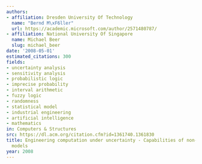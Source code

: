 ```yaml
---
authors:
- affiliation: Dresden University Of Technology
  name: "Bernd M\xF6ller"
  url: https://academic.microsoft.com/author/2571480787/
- affiliation: National University Of Singapore
  name: Michael Beer
  slug: michael_beer
date: '2008-05-01'
estimated_citations: 300
fields:
- uncertainty analysis
- sensitivity analysis
- probabilistic logic
- imprecise probability
- interval arithmetic
- fuzzy logic
- randomness
- statistical model
- industrial engineering
- artificial intelligence
- mathematics
in: Computers & Structures
src: https://dl.acm.org/citation.cfm?id=1361740.1361830
title: Engineering computation under uncertainty - Capabilities of non-traditional
  models
year: 2008
---
```

